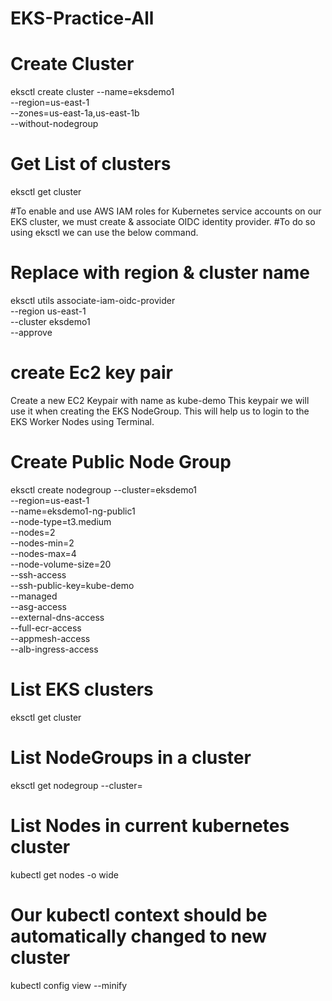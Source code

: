# EKS-Practice-All

# Create Cluster
eksctl create cluster --name=eksdemo1 \
                      --region=us-east-1 \
                      --zones=us-east-1a,us-east-1b \
                      --without-nodegroup 

# Get List of clusters
eksctl get cluster  



#To enable and use AWS IAM roles for Kubernetes service accounts on our EKS cluster, we must create & associate OIDC identity provider.
#To do so using eksctl we can use the below command.



# Replace with region & cluster name
eksctl utils associate-iam-oidc-provider \
    --region us-east-1 \
    --cluster eksdemo1 \
    --approve


# create Ec2 key pair
Create a new EC2 Keypair with name as kube-demo
This keypair we will use it when creating the EKS NodeGroup.
This will help us to login to the EKS Worker Nodes using Terminal.    


# Create Public Node Group   
eksctl create nodegroup --cluster=eksdemo1 \
                       --region=us-east-1 \
                       --name=eksdemo1-ng-public1 \
                       --node-type=t3.medium \
                       --nodes=2 \
                       --nodes-min=2 \
                       --nodes-max=4 \
                       --node-volume-size=20 \
                       --ssh-access \
                       --ssh-public-key=kube-demo \
                       --managed \
                       --asg-access \
                       --external-dns-access \
                       --full-ecr-access \
                       --appmesh-access \
                       --alb-ingress-access 



# List EKS clusters
eksctl get cluster

# List NodeGroups in a cluster
eksctl get nodegroup --cluster=<clusterName>

# List Nodes in current kubernetes cluster
kubectl get nodes -o wide

# Our kubectl context should be automatically changed to new cluster
kubectl config view --minify